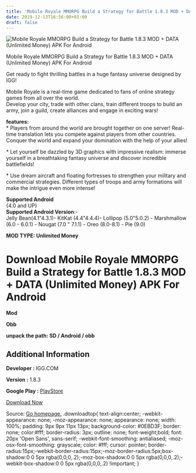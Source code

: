 ```yaml
---
title: 'Mobile Royale MMORPG Build a Strategy for Battle 1.8.3 MOD + DATA (Unlimited Money) APK For Android'
date: 2019-12-13T16:56:00+01:00
draft: false
---
```


![Mobile Royale MMORPG Build a Strategy for Battle 1.8.3 MOD + DATA (Unlimited Money) APK For Android](https://i1.wp.com/apkhome.net/wp-content/uploads/2019/12/Mobile-Royale-MMORPG-Build-a-Strategy-for-Battle.png "Mobile Royale MMORPG Build a Strategy for Battle 1.8.3 MOD + DATA (Unlimited Money) APK For Android")

  

Mobile Royale MMORPG Build a Strategy for Battle 1.8.3 MOD + DATA (Unlimited Money) APK For Android

Get ready to fight thrilling battles in a huge fantasy universe designed by IGG!

Mobile Royale is a real-time game dedicated to fans of online strategy games from all over the world.  
Develop your city, trade with other clans, train different troops to build an army, join a guild, create alliances and engage in exciting wars!

**features:**  
\* Players from around the world are brought together on one server! Real-time translation lets you compete against players from other countries. Conquer the world and expand your domination with the help of your allies!

\* Let yourself be dazzled by 3D graphics with impressive realism: immerse yourself in a breathtaking fantasy universe and discover incredible battlefields!

\* Use dream aircraft and floating fortresses to strengthen your military and commercial strategies. Different types of troops and army formations will make the intrigue even more intense!

**Supported Android**  
{4.0 and UP}  
**Supported Android Version**:-  
Jelly Bean(4.1"4.3.1)- KitKat (4.4"4.4.4)- Lollipop (5.0"5.0.2) - Marshmallow (6.0 - 6.0.1) - Nougat (7.0 " 7.1.1) - Oreo (8.0-8.1) - Pie (9.0)

**MOD TYPE: Unlimited Money**

Download Mobile Royale MMORPG Build a Strategy for Battle 1.8.3 MOD + DATA (Unlimited Money) APK For Android
============================================================================================================

**Mod**

**Obb**

**unpack the path: SD / Android / obb**

Additional Information
----------------------

**Developer :** IGG.COM

**Version :** 1.8.3

**Google Play :** [PlayStore](https://play.google.com/store/apps/details?id=com.igg.android.mobileroyale)

  

[Download Now](https://store4app.co/post/mobile-royale-mmorpg-build-a-strategy-for-battle-1-8-3-mod-data-unlimited-money-apk-for-android_1576252513)

  
Source: [Go homepage.](https://store4app.co/post/mobile-royale-mmorpg-build-a-strategy-for-battle-1-8-3-mod-data-unlimited-money-apk-for-android_1576252513) .downloadtop{ text-align:center; -webkit-appearance: none; -moz-appearance: none; appearance: none; width: 100%; padding: 9px 9px 11px 13px; background-color: #0EBD3F; border: none; color:#fff; border-radius: 3px; outline: none; font-weight;bold; font: 20px 'Open Sans', sans-serif; -webkit-font-smoothing: antialiased; -moz-osx-font-smoothing: grayscale; color: #fff; cursor: pointer; border-radius:15px;-webkit-border-radius:15px;-moz-border-radius:5px;box-shadow:0 0 5px rgba(0,0,0,.2);-moz-box-shadow:0 0 5px rgba(0,0,0,.2);-webkit-box-shadow:0 0 5px rgba(0,0,0,.2) !important; }